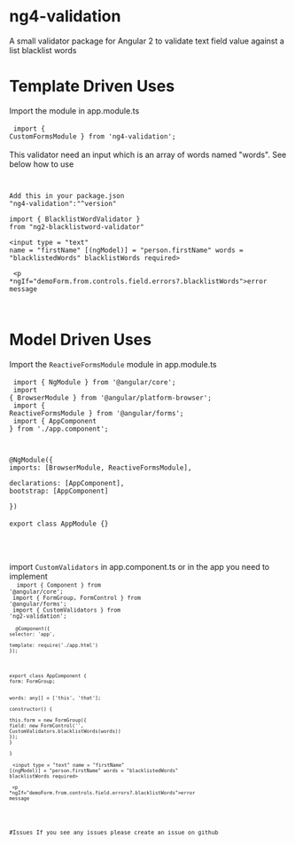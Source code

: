 # ng4-validation
A small validator package for Angular 2 to validate text field value against a list blacklist words

# Template Driven Uses 
Import the module in app.module.ts <br/><br/>
<code>
import { CustomFormsModule } from 'ng4-validation';
</code>
<br/><br/>
This validator need an input which is an array of words named "words". See below how to use 

<code><br/><br/>Add this in your package.json "ng4-validation":"^version" 
<br/><br/>import { BlacklistWordValidator } from "ng2-blacklistword-validator"
<br/><br/><input  type = "text" name = "firstName" [(ngModel)] = "person.firstName"
        words = "blacklistedWords" blacklistWords required><br/><br/>
        <p *ngIf="demoForm.from.controls.field.errors?.blacklistWords">error message</p>
</code>  
             
             
# Model Driven Uses 
Import the <code>ReactiveFormsModule</code> module in app.module.ts <br/><br/>
<code>
import { NgModule } from '@angular/core';<br/>
import { BrowserModule } from '@angular/platform-browser';<br/>
import { ReactiveFormsModule } from '@angular/forms';<br/>
import { AppComponent } from './app.component';<br/><br/>
</code>

<code>@NgModule({
    <br/>imports: [BrowserModule, ReactiveFormsModule],
    <br/>declarations: [AppComponent],
    <br/>bootstrap: [AppComponent]
<br/>})</code>
<br/><br/>
<code>export class AppModule {} </code>

<br/><br/>

import <code>CustomValidators</code> in app.component.ts or in the app you need to implement<br/><code>
<code>
import { Component } from '@angular/core';<br/>
import { FormGroup, FormControl } from '@angular/forms';<br/>
import { CustomValidators } from 'ng2-validation';<br/><br/>
<code>
@Component({
    <br/>selector: 'app',
    <br/>template: require('./app.html')
<br/>});
</code>

<code>export class AppComponent {
    <br/>form: FormGroup;<br/>
    <br/>words: any[] = ['this', 'that'];<br/>
    <br/>constructor() {
        <br/>this.form = new FormGroup({
            <br/>field: new FormControl('', CustomValidators.blacklistWords(words))
        <br/>});
    <br/>}
<br/>}<br/><br/></code>
<code><input  type = "text" name = "firstName" [(ngModel)] = "person.firstName"
              words = "blacklistedWords" blacklistWords required><br/><br/>
     <p *ngIf="demoForm.from.controls.field.errors?.blacklistWords">error message</p>
</code>
                    
#Issues
If you see any issues please create an issue on github